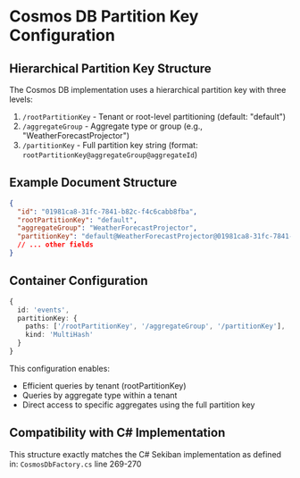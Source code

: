 # Cosmos DB Partition Key Configuration

## Hierarchical Partition Key Structure

The Cosmos DB implementation uses a hierarchical partition key with three levels:

1. `/rootPartitionKey` - Tenant or root-level partitioning (default: "default")
2. `/aggregateGroup` - Aggregate type or group (e.g., "WeatherForecastProjector")
3. `/partitionKey` - Full partition key string (format: `rootPartitionKey@aggregateGroup@aggregateId`)

## Example Document Structure

```json
{
  "id": "01981ca8-31fc-7841-b82c-f4c6cabb8fba",
  "rootPartitionKey": "default",
  "aggregateGroup": "WeatherForecastProjector",
  "partitionKey": "default@WeatherForecastProjector@01981ca8-31fc-7841-b82c-f4c6cabb8fba",
  // ... other fields
}
```

## Container Configuration

```typescript
{
  id: 'events',
  partitionKey: { 
    paths: ['/rootPartitionKey', '/aggregateGroup', '/partitionKey'],
    kind: 'MultiHash'
  }
}
```

This configuration enables:
- Efficient queries by tenant (rootPartitionKey)
- Queries by aggregate type within a tenant
- Direct access to specific aggregates using the full partition key

## Compatibility with C# Implementation

This structure exactly matches the C# Sekiban implementation as defined in:
`CosmosDbFactory.cs` line 269-270
